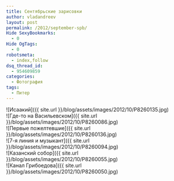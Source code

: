 ```yaml
---
title: Сентябрьские зарисовки
author: vladandreev
layout: post
permalink: /2012/september-spb/
Hide SexyBookmarks:
  - 0
Hide OgTags:
  - 0
robotsmeta:
  - index,follow
dsq_thread_id:
  - 954609859
categories:
  - Фотография
tags:
  - Питер
---
```


  ![Исаакий]({{ site.url }}/blog/assets/images/2012/10/P8260135.jpg) <br/>
  ![Где-то на Васильевском]({{ site.url }}/blog/assets/images/2012/10/P8260086.jpg) <br/>
  ![Первые пожелтевшие]({{ site.url }}/blog/assets/images/2012/10/P8260136.jpg) <br/>
  ![7-я линия и музыкант]({{ site.url }}/blog/assets/images/2012/10/P8260094.jpg) <br/>
  ![Казанский собор]({{ site.url }}/blog/assets/images/2012/10/P8260055.jpg) <br/>
  ![Канал Грибоедова]({{ site.url }}/blog/assets/images/2012/10/P8260050.jpg) <br/>
